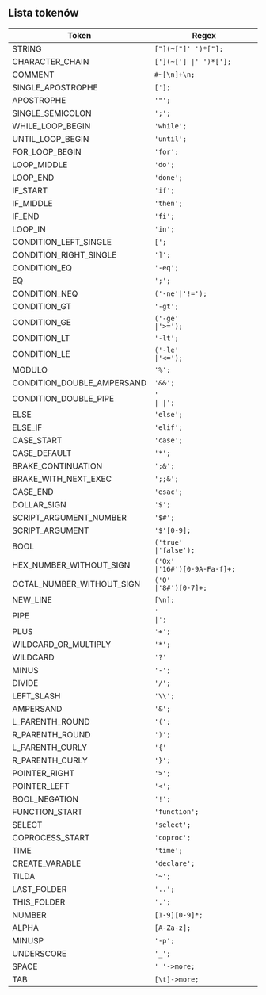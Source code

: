 ## Lista tokenów

| Token                            | Regex                                                                                                                            |
|----------------------------------|----------------------------------------------------------------------------------------------------------------------------------|
| STRING                           | `["](~["]' ')*["];`                                                                                                              |
| CHARACTER_CHAIN                  | `['](~['] \|' ')*['];`                                                                                                           |
| COMMENT                          | `#~[\n]+\n;`                                                                                                                     |
| SINGLE_APOSTROPHE                | `['];`                                                                                                                           |
| APOSTROPHE                       | `'"';`                                                                                                                           |
| SINGLE_SEMICOLON                 | `';';`                                                                                                                           |
| WHILE_LOOP_BEGIN                 | `'while';`                                                                                                                       |
| UNTIL_LOOP_BEGIN                 | `'until';`                                                                                                                       |
| FOR_LOOP_BEGIN                   | `'for';`                                                                                                                         |
| LOOP_MIDDLE                      | `'do';`                                                                                                                          |
| LOOP_END                         | `'done';`                                                                                                                        |
| IF_START                         | `'if';`                                                                                                                          |
| IF_MIDDLE                        | `'then';`                                                                                                                        |
| IF_END                           | `'fi';`                                                                                                                          |
| LOOP_IN                          | `'in';`                                                                                                                          |
| CONDITION_LEFT_SINGLE            | `[';`                                                                                                                            |
| CONDITION_RIGHT_SINGLE           | `']';`                                                                                                                           |
| CONDITION_EQ                     | `'-eq';`                                                                                                                         |
| EQ                               | `';';`                                                                                                                           |
| CONDITION_NEQ                    | `('-ne'\|'!=');`                                                                                                                 |
| CONDITION_GT                     | `'-gt';`                                                                                                                         |
| CONDITION_GE                     | `('-ge'                                   \|'>=');`                                                                              |
| CONDITION_LT                     | `'-lt';`                                                                                                                         |
| CONDITION_LE                     | `('-le'                                             \|'<=');`                                                                    |
| MODULO                           | `'%';`                                                                                                                           |
| CONDITION_DOUBLE_AMPERSAND       | `'&&';`                                                                                                                          |
| CONDITION_DOUBLE_PIPE            | `'                                                            \| \|';`                                                           |
| ELSE                             | `'else';`                                                                                                                        |
| ELSE_IF                          | `'elif';`                                                                                                                        |
| CASE_START                       | `'case';`                                                                                                                        |
| CASE_DEFAULT                     | `'*';`                                                                                                                           |
| BRAKE_CONTINUATION               | `';&';`                                                                                                                          |
| BRAKE_WITH_NEXT_EXEC             | `';;&';`                                                                                                                         |
| CASE_END                         | `'esac';`                                                                                                                        |
| DOLLAR_SIGN                      | `'$';`                                                                                                                           |
| SCRIPT_ARGUMENT_NUMBER           | `'$#';`                                                                                                                          |
| SCRIPT_ARGUMENT                  | `'$'[0-9];`                                                                                                                      |
| BOOL                             | `('true'                                                               \|'false');`                                              |
| HEX_NUMBER_WITHOUT_SIGN          | `('Ox'                                                                              \|'16#')[0-9A-Fa-f]+;`                       |
| OCTAL_NUMBER_WITHOUT_SIGN        | `('O'                                                                                                      \|'8#')[0-7]+;`       |
| NEW_LINE                         | `[\n];`                                                                                                                          |
| PIPE                             | `'                                                                                                                         \|';` |
| PLUS                             | `'+';`                                                                                                                           |
| WILDCARD_OR_MULTIPLY             | `'*';`                                                                                                                           |
| WILDCARD                         | `'?'`                                                                                                                            |
| MINUS                            | `'-';`                                                                                                                           |
| DIVIDE                           | `'/';`                                                                                                                           |
| LEFT_SLASH                       | `'\\';`                                                                                                                          |
| AMPERSAND                        | `'&';`                                                                                                                           |
| L_PARENTH_ROUND                  | `'(';`                                                                                                                           |
| R_PARENTH_ROUND                  | `')';`                                                                                                                           |
| L_PARENTH_CURLY                  | `'{'`                                                                                                                            |
| R_PARENTH_CURLY                  | `'}';`                                                                                                                           |
| POINTER_RIGHT                    | `'>';`                                                                                                                           |
| POINTER_LEFT                     | `'<';`                                                                                                                           |
| BOOL_NEGATION                    | `'!';`                                                                                                                           |
| FUNCTION_START                   | `'function';`                                                                                                                    |
| SELECT                           | `'select';`                                                                                                                      |
| COPROCESS_START                  | `'coproc';`                                                                                                                      |
| TIME                             | `'time';`                                                                                                                        |
| CREATE_VARABLE                   | `'declare';`                                                                                                                     |
| TILDA                            | `'~';`                                                                                                                           |
| LAST_FOLDER                      | `'..';`                                                                                                                          |
| THIS_FOLDER                      | `'.';`                                                                                                                           |
| NUMBER                           | `[1-9][0-9]*;`                                                                                                                   |
| ALPHA                            | `[A-Za-z];`                                                                                                                      |
| MINUSP                           | `'-p';`                                                                                                                          |
| UNDERSCORE                       | `'_';`                                                                                                                           |
| SPACE                            | `' '->more;`                                                                                                                     |
| TAB                              | `[\t]->more;`                                                                                                                    |